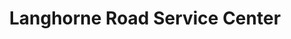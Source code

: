 ---
title: "Langhorne Road Service Center"
url: /lynchburg/langhorne-road-service-center/
shop: car repair
---